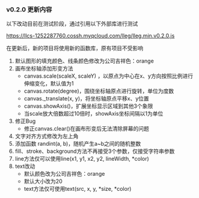 ### v0.2.0 更新内容

以下改动目前在测试阶段，通过引用以下外部库进行测试

https://llcs-1252287760.cossh.myqcloud.com/lleg/lleg.min.v0.2.0.js

在更新后，新的项目将使用新的函数库，原有项目不受影响

1. 默认图形的填充颜色、线条颜色修改为公司吉祥色：orange
2. 画布坐标轴添加形变方法
   * canvas.scale(scaleX, scaleY) ，以原点为中心在x、y方向按照比例进行伸缩变化，默认值为1
   * canvas.rotate(degree)，围绕坐标轴原点进行旋转，单位为度数
   * canvas._translate(x, y)，将坐标轴原点平移x、y位置
   * canvas.showAxis()，扩展坐标显示区域到其他3个象限
   * 当scale放大倍数超过10倍时，showAxis坐标间隔以1为单位
3. 修正Bug
   * 修正canvas.clear()在画布形变后无法清除屏幕的问题
4. 文字对齐方式修改为左上角
5. 添加函数 randint(a, b)，随机产生a~b之间的随机整数
6. fill、stroke、background方法不再接受3个参数，仅接受字符串参数
7. line方法仅可以使用line(x1, y1, x2, y2, lineWidth, *color)
8. text改动
   * 默认颜色改为公司吉祥色：orange
   * 默认大小改为20
   * text方法仅可使用text(src, x, y, *size, *color)

